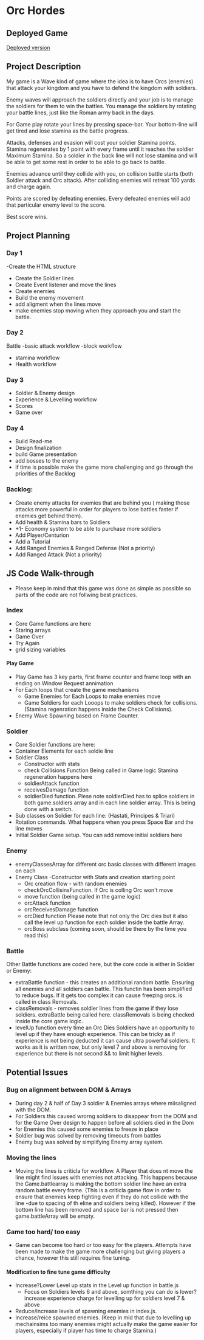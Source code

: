 # Orc Hordes

## Deployed Game


[Deployed version](https://eea88.github.io/gameproject-01/)

## Project Description
My game is a Wave kind of game where the idea is to have Orcs (enemies) that attack your kingdom and you have to defend the kingdom with soldiers.

Enemy waves will approach the soldiers directly and your job is to manage the soldiers for them to win the battles. You manage the soldiers by rotating your battle lines, just like the Roman army back in the days.

For Game play rotate your lines by pressing space-bar. Your bottom-line will get tired and lose stamina as the battle progress.  

Attacks, defenses and evasion will cost your soldier Stamina points.
Stamina regenerates by 1 point with every frame until it reaches the soldier Maximum Stamina. So a soldier in the back line will not lose stamina and will be able to get some rest in order to be able to go back to battle.

Enemies advance until they collide with you, on collision battle starts (both Soldier attack and Orc attack). After colliding enemies will retreat 100 yards and charge again.


Points are scored by defeating enemies. Every defeated enemies will add that particular enemy level to the score.

Best score wins.

## Project Planning
### Day 1 
-Create the HTML structure
- Create the Soldier lines
- Create Event listener and move the lines
- Create enemies
- Build the enemy movement
- add aligment when the lines move
- make enemies stop moving when they approach you and start the battle.

### Day 2 

Battle
-basic attack workflow
-block workflow
- stamina workflow
- Health workflow

### Day 3

 - Soldier & Enemy design
- Experience & Levelling workflow
- Scores
- Game over

### Day 4 
   - Build Read-me
  - Design finalization
  - build Game presentation
  - add bosses to the enemy
  - if time is possible make the game more challenging and go through the priorities of the Backlog

### Backlog:

  - Create enemy attacks for evemies that are behind you ( making those attacks more powerful in order for players to lose battles faster if enemies get behind them).
  - Add health & Stamina bars to Soldiers
  - +1- Economy system to be able to purchase more soldiers
 - Add Player/Centurion
 -  Add a Tutorial
  - Add Ranged Enemies & Ranged Defense (Not a priority)
- Add Ranged Attack (Not a priority)


## JS Code Walk-through
 - Please keep in mind that this game was done as simple as possible so parts of the code are not follwing best practices.
### Index
  - Core Game functions are here
  - Staring arrays
  - Game Over
  - Try Again
  - grid sizing variables
  #### Play Game

  - Play Game has 3 key parts, first frame counter and frame loop with an ending on Window Request annimation
  - For Each loops that create the game mechanisms
    - Game Enemies for Each Loops to make enemies move 
    - Game Soldiers for each Looops to make soldiers check for collisions. (Stamina regenration happens inside the Check Collisions).
  - Enemy Wave Spawning based on Frame Counter.
### Soldier
- Core Soldier functions are here:
- Container Elements for each soldie line
- Soldier Class 
  - Constructor with stats
  - check Collisions Function
    Being called in Game logic
    Stamina regeneration happens here
  - soldierAttack function
  - receivesDamage function
  - soldierDied function.
    Plese note soldierDied has to splice soldiers in both game.soldiers array and in each line soldier array. This is being done with a switch.
- Sub classes on Soldier for each line: (Hastati, Principes & Triari)
- Rotation commands.
  What happens when you press Space Bar and the line moves
- Initial Soldier Game setup. You can add remove initial soldiers here
### Enemy
- enemyClassesArray for different orc basic classes with different images on each
- Enemy Class
  -Constructor with Stats and creation starting point
  - Orc creation flow - with random enemies
  - checkOrcCollisinsFunction. If Orc is colling Orc won't move
  - move function (being called in the game logic)
  - orcAttack function
  - orcReceivesDamage function
  - orcDied function
    Please note that not only the Orc dies but it also call the level up function for each soldier inside the battle Array.
  - orcBoss subclass (coming soon, should be there by the time you read this)
   
### Battle
Other Battle functions are coded here, but the core code is either in Soldier or Enemy:
- extraBattle function - this creates an additional random battle. Ensuring all enemies and all soldiers can battle. This functin has been simplified to reduce bugs. If it gets too complex it can cause freezing orcs. is called in class Removals.
- classRemovals - removes soldier lines from the game if they lose soldiers. extraBattle being called here. classRemovals is being checked inside the core game logic.
- levelUp function
  every time an Orc Dies Soldiers have an opportunity to level up if they have enough experience. This can be tricky as if experience is not being deducted it can cause ultra powerful soldiers. It works as it is written now, but only level 7 and above is removing for experience but there is not second && to limit higher levels.

## Potential Issues
 ### Bug on alignment between DOM & Arrays
 - During day 2 & half of Day 3 soldier & Enemies arrays where miisaligned with the DOM.
  - For Soldiers this caused wrorng soldiers to disappear from the DOM and for the Game Over design to happen before all soldiers died in the Dom
  - for Enemies this caused some enemies to freeze in place
  - Soldier bug was solved by removing timeouts from battles
  - Enemy bug was solved by simplifying Enemy array system.
### Moving the lines
  - Moving the lines is criticla for workflow. A Player that does nt move the line might find issues with enemies not attacking. This happens because the Game.battlearray is making the bottom soldier line have an extra random battle every frame. (This is a criticla game flow in order to ensure that enemies keep fighting even if they do not collide with the line -due to spacing of th eline and soldiers being killed).
  However if the bottom line has been removed and space bar is not pressed then game.battleArray will be empty.
### Game too hard/ too easy
- Game can become too hard or too easy for the players. Attempts have been made to make the game more challenging but giving players a chance, however this still requires fine tuning.
#### Modification to fine tune game difficulty
 - Increase?Lower Level up stats in the Level up function in battle.js
    - Focus on Soldiers levels 6 and above, somthing you can do is lower?increase experience charge for levelling up for soldiers level 7 & above
 - Reduce/increase levels of spawning enemies in index.js.
 - Increase/reice spawned enemies. (Keep in mid that due to levelling up mechainsims too many enemies might actually make the game easier for players, especially if player has time to charge Stamina.)


  




